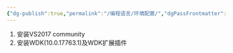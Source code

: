 ```yaml
---
{"dg-publish":true,"permalink":"/编程语言/环境配置/","dgPassFrontmatter":true}
---
```


1. 安装VS2017 community
2. 安装WDK(10.0.17763.1)及WDK扩展插件